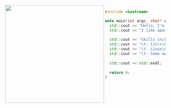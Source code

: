 <img align="left" height="310px" src="https://avatars.githubusercontent.com/u/62206630?v=4"/>

```cpp
#include <iostream>

auto main(int argc, char* argv[]) -> int {
  std::cout << "Hello, I'm Luka!\n";
  std::cout << "I like open source stuff.\n";
  
  std::cout << "Skills include:\n";
  std::cout << "\t- C/C++\n";
  std::cout << "\t- Linux\n";
  std::cout << "\t- Some web dev stuff\n";
  
  std::cout << std::endl;
  
  return 0;
}
```
